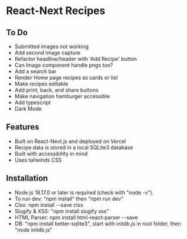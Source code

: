 # React-Next Recipes

## To Do

- Submitted images not working
- Add second image capture
- Refactor headline/header with 'Add Recipe' button
- Can Image component handle pngs too?
- Add a search bar
- Render Home page recipes as cards or list
- Make recipes editable
- Add print, back, and share buttons
- Make navigation hamburger accessible
- Add typescript
- Dark Mode

## Features

- Built on React-Next.js and deployed on Vercel
- Recipe data is stored in a local SQLite3 database
- Built with accessibility in mind
- Uses tailwinds CSS

## Installation

- Node.js 18.17.0 or later is required (check with "node -v").
- To run dev: "npm install" then "npm run dev"
- Clsx: npm install --save clsx
- Slugify & XSS: "npm install slugify xss"
- HTML Parser: npm install html-react-parser --save
- DB: "npm install better-sqlite3", start with initdb.js in root folder, then "node initdb.js"